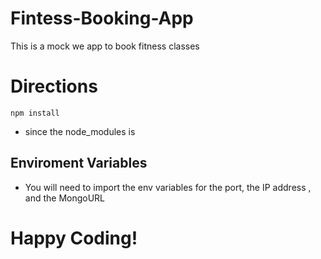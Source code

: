 # Fintess-Booking-App

This is a mock we app to book fitness classes

# Directions

`npm install`

- since the node_modules is

## Enviroment Variables

- You will need to import the env variables for the port, the IP address , and the MongoURL

# Happy Coding!
